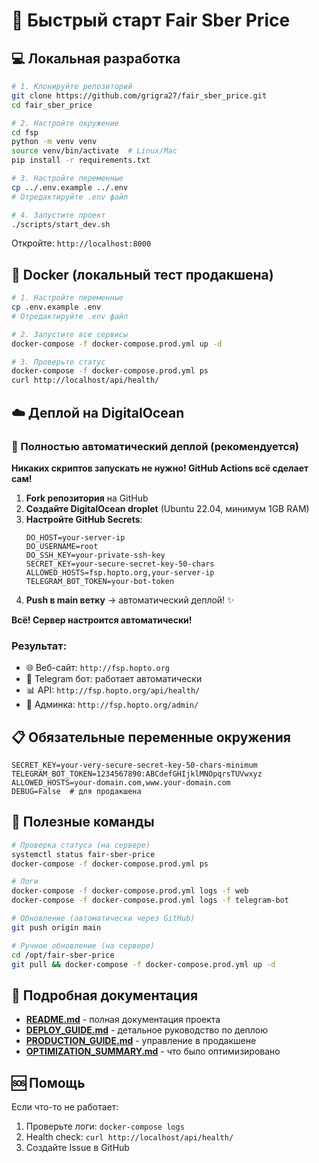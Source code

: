 # 🚀 Быстрый старт Fair Sber Price

## 💻 Локальная разработка

```bash
# 1. Клонируйте репозиторий
git clone https://github.com/grigra27/fair_sber_price.git
cd fair_sber_price

# 2. Настройте окружение
cd fsp
python -m venv venv
source venv/bin/activate  # Linux/Mac
pip install -r requirements.txt

# 3. Настройте переменные
cp ../.env.example ../.env
# Отредактируйте .env файл

# 4. Запустите проект
./scripts/start_dev.sh
```

Откройте: `http://localhost:8000`

## 🐳 Docker (локальный тест продакшена)

```bash
# 1. Настройте переменные
cp .env.example .env
# Отредактируйте .env файл

# 2. Запустите все сервисы
docker-compose -f docker-compose.prod.yml up -d

# 3. Проверьте статус
docker-compose -f docker-compose.prod.yml ps
curl http://localhost/api/health/
```

## ☁️ Деплой на DigitalOcean

### 🚀 Полностью автоматический деплой (рекомендуется)

**Никаких скриптов запускать не нужно! GitHub Actions всё сделает сам!**

1. **Fork репозитория** на GitHub
2. **Создайте DigitalOcean droplet** (Ubuntu 22.04, минимум 1GB RAM)
3. **Настройте GitHub Secrets**:
   ```
   DO_HOST=your-server-ip
   DO_USERNAME=root
   DO_SSH_KEY=your-private-ssh-key
   SECRET_KEY=your-secure-secret-key-50-chars
   ALLOWED_HOSTS=fsp.hopto.org,your-server-ip
   TELEGRAM_BOT_TOKEN=your-bot-token
   ```
4. **Push в main ветку** → автоматический деплой! ✨

**Всё! Сервер настроится автоматически!**

### Результат:
- 🌐 Веб-сайт: `http://fsp.hopto.org`
- 🤖 Telegram бот: работает автоматически
- 📊 API: `http://fsp.hopto.org/api/health/`
- 🔧 Админка: `http://fsp.hopto.org/admin/`

## 📋 Обязательные переменные окружения

```env
SECRET_KEY=your-very-secure-secret-key-50-chars-minimum
TELEGRAM_BOT_TOKEN=1234567890:ABCdefGHIjklMNOpqrsTUVwxyz
ALLOWED_HOSTS=your-domain.com,www.your-domain.com
DEBUG=False  # для продакшена
```

## 🔧 Полезные команды

```bash
# Проверка статуса (на сервере)
systemctl status fair-sber-price
docker-compose -f docker-compose.prod.yml ps

# Логи
docker-compose -f docker-compose.prod.yml logs -f web
docker-compose -f docker-compose.prod.yml logs -f telegram-bot

# Обновление (автоматически через GitHub)
git push origin main

# Ручное обновление (на сервере)
cd /opt/fair-sber-price
git pull && docker-compose -f docker-compose.prod.yml up -d
```

## 📖 Подробная документация

- **[README.md](README.md)** - полная документация проекта
- **[DEPLOY_GUIDE.md](DEPLOY_GUIDE.md)** - детальное руководство по деплою
- **[PRODUCTION_GUIDE.md](PRODUCTION_GUIDE.md)** - управление в продакшене
- **[OPTIMIZATION_SUMMARY.md](OPTIMIZATION_SUMMARY.md)** - что было оптимизировано

## 🆘 Помощь

Если что-то не работает:
1. Проверьте логи: `docker-compose logs`
2. Health check: `curl http://localhost/api/health/`
3. Создайте Issue в GitHub
